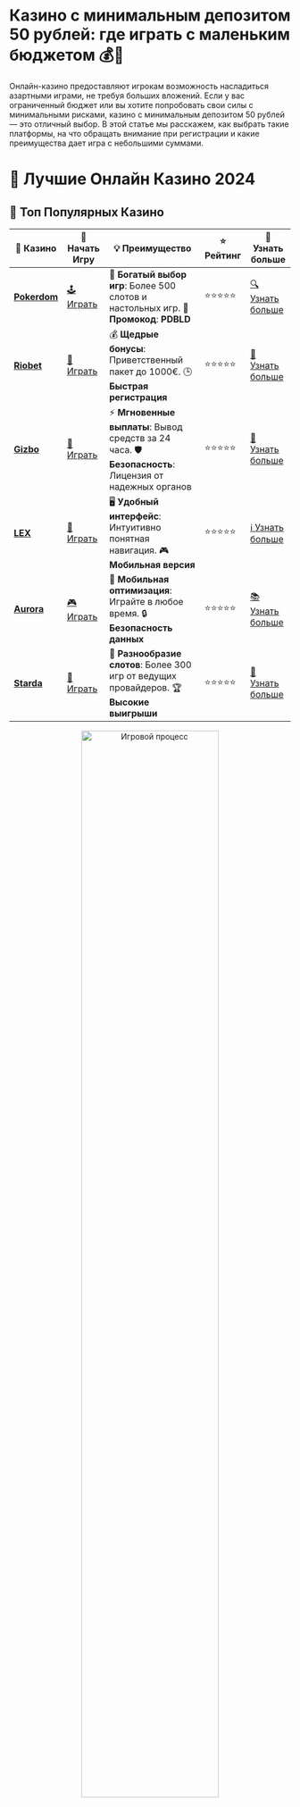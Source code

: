 # **Казино с минимальным депозитом 50 рублей: где играть с маленьким бюджетом 💰🎰**

Онлайн-казино предоставляют игрокам возможность насладиться азартными играми, не требуя больших вложений. Если у вас ограниченный бюджет или вы хотите попробовать свои силы с минимальными рисками, казино с минимальным депозитом 50 рублей — это отличный выбор. В этой статье мы расскажем, как выбрать такие платформы, на что обращать внимание при регистрации и какие преимущества дает игра с небольшими суммами.

# 🎰 Лучшие Онлайн Казино 2024

## 🌟 Топ Популярных Казино

| 🎲 **Казино** | 🔗 **Начать Игру** | 💡 **Преимущество** | ⭐ **Рейтинг** | 🔗 **Узнать больше** |
|--------------|---------------------|---------------------|----------------|----------------------|
| [**Pokerdom**](https://brandplay.link/4k77v2yx) | [🕹️ Играть](https://brandplay.link/4k77v2yx) | 🎉 **Богатый выбор игр**: Более 500 слотов и настольных игр. 🎁 **Промокод**: **PDBLD** | ⭐⭐⭐⭐⭐ | [🔍 Узнать больше](https://brandplay.link/4k77v2yx) |
| [**Riobet**](https://brandplay.link/7xBLTPyj) | [🎰 Играть](https://brandplay.link/7xBLTPyj) | 💰 **Щедрые бонусы**: Приветственный пакет до 1000€. 🕒 **Быстрая регистрация** | ⭐⭐⭐⭐⭐ | [📖 Узнать больше](https://brandplay.link/7xBLTPyj) |
| [**Gizbo**](https://brandplay.link/bprXw4YV) | [🎲 Играть](https://brandplay.link/bprXw4YV) | ⚡ **Мгновенные выплаты**: Вывод средств за 24 часа. 🛡️ **Безопасность**: Лицензия от надежных органов | ⭐⭐⭐⭐⭐ | [📝 Узнать больше](https://brandplay.link/bprXw4YV) |
| [**LEX**](https://brandplay.link/zW4hdDFV) | [🤑 Играть](https://brandplay.link/zW4hdDFV) | 🖥️ **Удобный интерфейс**: Интуитивно понятная навигация. 🎮 **Мобильная версия** | ⭐⭐⭐⭐⭐ | [ℹ️ Узнать больше](https://brandplay.link/zW4hdDFV) |
| [**Aurora**](https://10trafic-stat2.com/click/668546556bcc6313411604bd/6766/13032/subaccount) | [🎮 Играть](https://10trafic-stat2.com/click/668546556bcc6313411604bd/6766/13032/subaccount) | 📱 **Мобильная оптимизация**: Играйте в любое время. 🔒 **Безопасность данных** | ⭐⭐⭐⭐⭐ | [📚 Узнать больше](https://10trafic-stat2.com/click/668546556bcc6313411604bd/6766/13032/subaccount) |
| [**Starda**](https://brandplay.link/fB7xwRFL) | [🎯 Играть](https://brandplay.link/fB7xwRFL) | 🎰 **Разнообразие слотов**: Более 300 игр от ведущих провайдеров. 🏆 **Высокие выигрыши** | ⭐⭐⭐⭐⭐ | [🔎 Узнать больше](https://brandplay.link/fB7xwRFL) |

<div align="center">
    <img src="https://i.pinimg.com/originals/87/9e/b9/879eb9354dd0699582408b68f2e253b2.gif" alt="Игровой процесс" width="70%">
</div>

## 💎 Лучшие Бонусы и Акции

| 🎲 **Казино** | 🔗 **Начать Игру** | 💡 **Преимущество** | ⭐ **Рейтинг** | 🔗 **Узнать больше** |
|--------------|---------------------|---------------------|----------------|----------------------|
| [**Kometa**](https://brandplay.link/8ZymQJV8) | [🎰 Играть](https://brandplay.link/8ZymQJV8) | 🎁 **Эксклюзивные бонусы**: Регулярные акции и промо. 🔄 **Программы лояльности** | ⭐⭐⭐⭐☆ | [🔍 Узнать больше](https://brandplay.link/8ZymQJV8) |
| [**R7**](https://brandplay.link/bMd3Yjsw) | [🕹️ Играть](https://brandplay.link/bMd3Yjsw) | 🕒 **Круглосуточная поддержка**: Всегда на связи. 💸 **Высокие лимиты** | ⭐⭐⭐⭐☆ | [📖 Узнать больше](https://brandplay.link/bMd3Yjsw) |
| [**7K**](https://brandplay.link/BvQyFShp) | [🎲 Играть](https://brandplay.link/BvQyFShp) | 🌟 **Эксклюзивные бонусы**: Только для VIP игроков. 🎉 **Сезонные акции** | ⭐⭐⭐⭐☆ | [📝 Узнать больше](https://brandplay.link/BvQyFShp) |
| [**Kent**](https://brandplay.link/Fv2WP3js) | [🤑 Играть](https://brandplay.link/Fv2WP3js) | 📈 **Высокий RTP**: Более 98%. 💼 **Профессиональная поддержка** | ⭐⭐⭐⭐☆ | [ℹ️ Узнать больше](https://brandplay.link/Fv2WP3js) |
| [**1Xslots**](https://brandplay.link/hSB1khtr) | [🎮 Играть](https://brandplay.link/hSB1khtr) | 🎉 **Множество акций**: Еженедельные бонусы и турниры. 🛡️ **Безопасность** | ⭐⭐⭐⭐☆ | [📚 Узнать больше](https://brandplay.link/hSB1khtr) |
| [**Gama**](https://brandplay.link/j6NMKsDz) | [🎯 Играть](https://brandplay.link/j6NMKsDz) | 🔍 **Интуитивный интерфейс**: Легкость использования. 🏅 **Престижные турниры** | ⭐⭐⭐⭐☆ | [🔎 Узнать больше](https://brandplay.link/j6NMKsDz) |

<div align="center">
    <img src="https://i.pinimg.com/originals/87/9e/b9/879eb9354dd0699582408b68f2e253b2.gif" alt="Игровой процесс" width="70%">
</div>

## 🚀 Быстрые Выигрыши и Поддержка

| 🎲 **Казино** | 🔗 **Начать Игру** | 💡 **Преимущество** | ⭐ **Рейтинг** | 🔗 **Узнать больше** |
|--------------|---------------------|---------------------|----------------|----------------------|
| [**Onion**](https://brandplay.link/zBGRVpQ9) | [🎰 Играть](https://brandplay.link/zBGRVpQ9) | 🤑 **Низкие ставки**: Идеально для начинающих. 🔄 **Быстрые выводы** | ⭐⭐⭐⭐☆ | [🔍 Узнать больше](https://brandplay.link/zBGRVpQ9) |
| [**Чемпион**](https://temon-gter.cfd/go/lRq?p80412p304504pcc44t17455) | [🕹️ Играть](https://temon-gter.cfd/go/lRq?p80412p304504pcc44t17455) | 🏅 **Лояльная программа**: Награды за активность. 🎁 **Ежемесячные бонусы** | ⭐⭐⭐⭐☆ | [📖 Узнать больше](https://temon-gter.cfd/go/lRq?p80412p304504pcc44t17455) |
| [**Vavada**](https://vavadapartner.pro/?promo=ea5c9275-6854-4505-94fc-95ab18221945-linkb2) | [🎲 Играть](https://vavadapartner.pro/?promo=ea5c9275-6854-4505-94fc-95ab18221945-linkb2) | 🚀 **Быстрая регистрация**: Начните играть мгновенно. 🔐 **Безопасные транзакции** | ⭐⭐⭐⭐☆ | [📝 Узнать больше](https://vavadapartner.pro/?promo=ea5c9275-6854-4505-94fc-95ab18221945-linkb2) |
| [**Friends**](https://gofriends.kim/linkb2) | [🤑 Играть](https://gofriends.kim/linkb2) | 🤝 **Социальные игры**: Играйте с друзьями. 🌐 **Мультиплатформенность** | ⭐⭐⭐⭐☆ | [ℹ️ Узнать больше](https://gofriends.kim/linkb2) |
| [**1WIN**](https://brandplay.link/smXVpBbG) | [🎮 Играть](https://brandplay.link/smXVpBbG) | 🏆 **Спортивные ставки**: Широкий выбор видов спорта. 💵 **Высокие коэффициенты** | ⭐⭐⭐⭐☆ | [📚 Узнать больше](https://brandplay.link/smXVpBbG) |
| [**Drip**](https://drp-ircp01.com/c07e6a3db) | [🎯 Играть](https://drp-ircp01.com/c07e6a3db) | 🌐 **Инновационные игры**: Новейшие игровые технологии. 🛡️ **Высокая безопасность** | ⭐⭐⭐⭐☆ | [🔎 Узнать больше](https://drp-ircp01.com/c07e6a3db) |
| [**JoyCasino**](https://rpc30.call2me.pro/?/ru/registration?apkpop=0&partner=p24970p3291217pc98f) | [🎰 Играть](https://rpc30.call2me.pro/?/ru/registration?apkpop=0&partner=p24970p3291217pc98f) | 🎁 **Приятные бонусы**: Ежедневные акции и подарки. 🕹️ **Разнообразие игр** | ⭐⭐⭐⭐☆ | [🔍 Узнать больше](https://rpc30.call2me.pro/?/ru/registration?apkpop=0&partner=p24970p3291217pc98f) |

<div align="center">
    <img src="https://i.pinimg.com/originals/87/9e/b9/879eb9354dd0699582408b68f2e253b2.gif" alt="Игровой процесс" width="70%">
</div>
---

✨ **Выбирайте лучшее казино для себя и наслаждайтесь игрой! Удачи!** ✨
![Казино с минимальным депозитом 50 рублей](https://i.pinimg.com/originals/a9/29/6e/a9296ea1cf6a7c20a985e593451f0323.png)

## Почему стоит выбрать казино с минимальным депозитом? 🤔

Многие начинающие игроки выбирают казино с минимальным депозитом, чтобы проверить платформу и оценить, насколько она подходит для игры на реальные деньги. Это позволяет избежать больших финансовых потерь и дает возможность понять, нравится ли вам конкретное казино и его особенности. Вот несколько причин, почему стоит выбирать казино с минимальным депозитом:

1. **Малые риски**. С минимальными депозитами можно начать играть с небольшими суммами, что снижает риски.
2. **Пробный опыт**. Это идеальный вариант для новичков, которые хотят попробовать свои силы без больших вложений.
3. **Доступность бонусов**. Многие казино с минимальным депозитом предлагают бонусы, фриспины или другие преимущества, которые можно использовать для увеличения выигрышей.
4. **Широкий выбор игр**. Казино с низким депозитом не ограничивают выбор слотов или других игр, позволяя игрокам наслаждаться разнообразием.

## Как выбрать казино с минимальным депозитом? 💡

Выбирая казино с минимальным депозитом, стоит обратить внимание на несколько важных аспектов:

- **Размер минимального депозита**. Убедитесь, что минимальный депозит действительно составляет 50 рублей, а также уточните условия для вывода средств.
- **Лицензия и безопасность**. Важно выбирать платформы, которые лицензированы и гарантируют безопасность ваших данных и средств.
- **Методы пополнения счета**. Убедитесь, что казино поддерживает удобные способы пополнения счета для вашего региона, такие как банковские карты, электронные кошельки или мобильные платежи.
- **Бонусы и акции**. Обратите внимание на бонусы, которые предлагаются для новичков или регулярных игроков, такие как бездепозитные бонусы, фриспины или кэшбэк.
- **Отзывы игроков**. Прочитайте отзывы и рейтинги других пользователей, чтобы узнать, насколько надежна платформа и как быстро происходит вывод средств.

## Преимущества игры с минимальным депозитом 50 рублей 🏅

Игра с минимальным депозитом не только снижает риски, но и имеет другие преимущества:

- **Долгие сессии**. Небольшой депозит позволяет играть дольше, наслаждаясь процессом без спешки.
- **Эксперименты с играми**. С таким депозитом можно попробовать несколько разных слотов или игр, чтобы понять, что вам нравится больше.
- **Часто встречающиеся бонусы**. Казино, работающие с малыми суммами, часто предлагают дополнительные бонусы для игроков с низким депозитом, такие как фриспины или дополнительные кредиты.
- **Возможность выиграть реальные деньги**. Даже с минимальной ставкой вы все равно можете получить крупные выигрыши, так как некоторые слоты имеют высокие коэффициенты.

## Советы по успешной игре с минимальными ставками 🎯

Для того чтобы игра с минимальными ставками была не только безопасной, но и выгодной, следуйте нескольким простым рекомендациям:

1. **Оцените риски**. Начните с небольших ставок и постепенно увеличивайте их, если почувствуете уверенность.
2. **Используйте бонусы**. Бонусы и фриспины — это отличная возможность играть дольше и увеличить шанс на выигрыш.
3. **Контролируйте свой бюджет**. Не ставьте больше, чем готовы потерять, и всегда имейте план для управления своим балансом.
4. **Играйте на слотах с высокой отдачей**. Выбирайте игровые автоматы с высоким процентом возврата игроку (RTP), чтобы увеличить свои шансы на успех.

## Заключение: начни с малого, играй с умом! 🎉

Выбор казино с минимальным депозитом 50 рублей — это отличная возможность для начинающих игроков и тех, кто хочет контролировать свои расходы. На таких платформах можно насладиться азартом и шансом на выигрыши, не рискуя большими суммами. При этом важно помнить о безопасности, выбирать лицензированные казино и следить за своими ставками.

Пусть удача всегда будет на вашей стороне, а игровой процесс — захватывающим и прибыльным! 🍀💰
